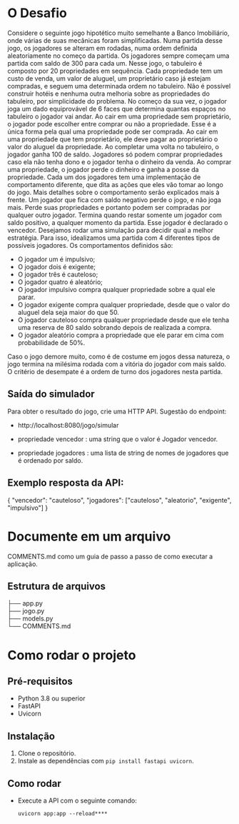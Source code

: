 #  O Desafio

 Considere o seguinte jogo hipotético muito semelhante a Banco Imobiliário, onde várias de suas mecânicas foram simplificadas. Numa partida desse jogo, os
 jogadores se alteram em rodadas, numa ordem definida aleatoriamente no começo da partida. Os jogadores sempre começam uma partida com saldo de 300 para
 cada um.
 Nesse jogo, o tabuleiro é composto por 20 propriedades em sequência. Cada propriedade tem um custo de venda, um valor de aluguel, um proprietário caso já
 estejam compradas, e seguem uma determinada ordem no tabuleiro. Não é possível construir hotéis e nenhuma outra melhoria sobre as propriedades do tabuleiro,
 por simplicidade do problema.
 No começo da sua vez, o jogador joga um dado equiprovável de 6 faces que determina quantas espaços no tabuleiro o jogador vai andar.
 Ao cair em uma propriedade sem proprietário, o jogador pode escolher entre comprar ou não a propriedade. Esse é a única forma pela qual uma propriedade
 pode ser comprada.
 Ao cair em uma propriedade que tem proprietário, ele deve pagar ao proprietário o valor do aluguel da propriedade.
 Ao completar uma volta no tabuleiro, o jogador ganha 100 de saldo.
 Jogadores só podem comprar propriedades caso ela não tenha dono e o jogador tenha o dinheiro da venda. Ao comprar uma propriedade, o jogador perde o dinheiro
 e ganha a posse da propriedade.
 Cada um dos jogadores tem uma implementação de comportamento diferente, que dita as ações que eles vão tomar ao longo do jogo. Mais detalhes sobre o
 comportamento serão explicados mais à frente.
 Um jogador que fica com saldo negativo perde o jogo, e não joga mais. Perde suas propriedades e portanto podem ser compradas por qualquer outro jogador.
 Termina quando restar somente um jogador com saldo positivo, a qualquer momento da partida. Esse jogador é declarado o vencedor.
 Desejamos rodar uma simulação para decidir qual a melhor estratégia. Para isso, idealizamos uma partida com 4 diferentes tipos de possíveis jogadores. Os
 comportamentos definidos são:
 
 - O jogador um é impulsivo;
 - O jogador dois é exigente;
 - O jogador três é cauteloso;
 - O jogador quatro é aleatório;
 - O jogador impulsivo compra qualquer propriedade sobre a qual ele parar.
 - O jogador exigente compra qualquer propriedade, desde que o valor do aluguel dela seja maior do que 50.
 - O jogador cauteloso compra qualquer propriedade desde que ele tenha uma reserva de 80 saldo sobrando depois de realizada a compra.
 - O jogador aleatório compra a propriedade que ele parar em cima com probabilidade de 50%.
   
 Caso o jogo demore muito, como é de costume em jogos dessa natureza, o jogo termina na milésima rodada com a vitória do jogador com mais saldo. O critério de
 desempate é a ordem de turno dos jogadores nesta partida.
 ## Saída do simulador
 Para obter o resultado do jogo, crie uma HTTP API.
 Sugestão do endpoint: 
- http://localhost:8080/jogo/simular
  
- propriedade vencedor : uma string que o valor é Jogador vencedor.
- propriedade jogadores : uma lista de string de nomes de jogadores que é ordenado por saldo.
  
 ## Exemplo resposta da API:
 {
 "vencedor": "cauteloso",
 "jogadores": ["cauteloso", "aleatorio", "exigente", "impulsivo"]
 }
 
# Documente em um arquivo 
COMMENTS.md como um guia de passo a passo de como executar a aplicação.


## Estrutura de arquivos


├── app.py           
├── jogo.py          
├── models.py       
└── COMMENTS.md     

# Como rodar o projeto

## Pré-requisitos
- Python 3.8 ou superior
- FastAPI
- Uvicorn

## Instalação
1. Clone o repositório.
2. Instale as dependências com `pip install fastapi uvicorn`.

## Como rodar
- Execute a API com o seguinte comando:
  
  ```Terminal bash
  uvicorn app:app --reload****
